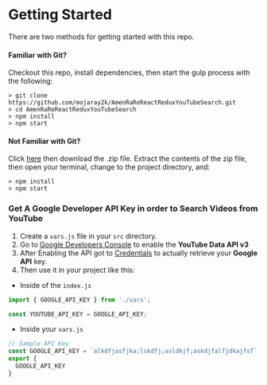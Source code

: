 # Getting Started

There are two methods for getting started with this repo.

#### Familiar with Git?
Checkout this repo, install dependencies, then start the gulp process with the following:

```
> git clone https://github.com/mojaray2k/AmenRaReReactReduxYouTubeSearch.git
> cd AmenRaReReactReduxYouTubeSearch
> npm install
> npm start
```

#### Not Familiar with Git?
Click [here](https://github.com/mojaray2k/AmenRaReReactReduxYouTubeSearch/archive/master.zip) then download the .zip file.  Extract the contents of the zip file, then open your terminal, change to the project directory, and:

```
> npm install
> npm start
```

### Get A Google Developer API Key in order to Search Videos from YouTube
1. Create a `vars.js` file in your `src` directory.
2. Go to [Google Developers Console](https://console.developers.google.com/apis/library/youtube.googleapis.com) to enable the **YouTube Data API v3**
3. After Enabling the API got to [Credentials](https://console.developers.google.com/apis/credentials) to actually retrieve your **Google API** key.
4. Then use it in your project like this:
* Inside of the `index.js`
```javascript
import { GOOGLE_API_KEY } from './vars';

const YOUTUBE_API_KEY = GOOGLE_API_KEY;
```
* Inside your `vars.js`
```javascript
// Sample API Key
const GOOGLE_API_KEY = `alkdfjasfjka;lskdfj;asldkjf;askdjfalfjdkajfsf`;
export {
  GOOGLE_API_KEY
}
```
